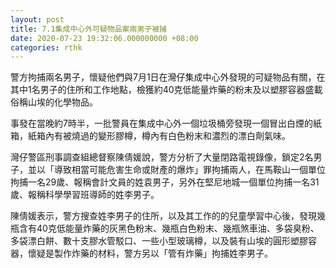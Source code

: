 ```yaml
---
layout: post
title: 7.1集成中心外可疑物品案兩男子被捕
date: 2020-07-23 19:32:06.000000000 +08:00
categories: rthk
---
```


警方拘捕兩名男子，懷疑他們與7月1日在灣仔集成中心外發現的可疑物品有關，在其中1名男子的住所和工作地點，檢獲約40克低能量炸藥的粉末及以塑膠容器盛載俗稱山埃的化學物品。

事發在當晚約7時半，一批警員在集成中心外一個垃圾桶旁發現一個冒出白煙的紙箱，紙箱內有被燒過的變形膠樽，樽內有白色粉末和濃烈的漂白劑氣味。

灣仔警區刑事調查組總督察陳倩媛說，警方分析了大量閉路電視錄像，鎖定2名男子，並以「導致相當可能危害生命或財產的爆炸」罪拘捕兩人，在馬鞍山一個單位拘捕一名29歲、報稱會計文員的姓袁男子，另外在堅尼地城一個單位拘捕一名31歲、報稱科學學習班導師的姓李男子。 

陳倩媛表示，警方搜查姓李男子的住所，以及其工作的的兒童學習中心後，發現幾瓶含有40克低能量炸藥的灰黑色粉末、幾瓶白色粉末、幾瓶煞車油、多袋臭粉、多袋漂白餅、數十支膠水管駁口、一些小型玻璃樽，以及裝有山埃的圓形塑膠容器，懷疑是製作炸藥的材料，警方另以「管有炸藥」拘捕姓李男子。
